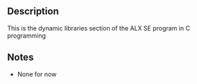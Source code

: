 ## Description
This is the dynamic libraries section of the ALX SE program in C programming

## Notes
* None for now
